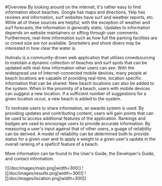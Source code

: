 #Overview
By looking around on the internet, it's rather easy to find information about beaches. Google has maps and directions, Yelp has reviews and information, surf websites have surf and weather reports, etc. While all of these sources are helpful, with the exception of weather and surf forecasts, the information is generally static. Updates to information depends on website maintainers or sifting through user comments. Furthermore, real-time information such as how full the parking facilities are or crowd size are not available. Snorkelers and shore divers may be interested in how clear the water is.

Hulinalu is a community-driven web application that utilizes crowdsourcing to maintain a dynamic collection of beaches and surf spots that can be updated with real-time information other users can see. With the widespread use of Internet-connected mobile devices, many people at beach locations are capable of providing real-time, location specific information that can be shared. New beach locations can also be added to the system. When in the proximity of a beach, users with mobile devices can suggest a new location. If a sufficient number of suggestions for a given location occur, a new beach is added to the system. 

To motivate users to share information, an awards system is used. By providing updates and contributing content, users will gain points that can be used to access additional features of the application. Rankings and badges are used to encourage users to provide accurate information. By measuring a user's input against that of other users, a guage of reliability can be derived. A model of reliability can be determined both to provide status for a given user and to apply a weight to a given user's update in the overall ranking of a speficif feature of a beach.

More information can be found in the User's Guide, the Developer's Guide, and contact information.

![[/doc/images/main.png|width=300]]
![[/doc/images/results.png|width=300]]
![[/doc/images/location.png|width=300]]
